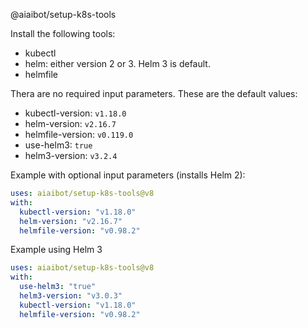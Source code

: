 @aiaibot/setup-k8s-tools

Install the following tools:
* kubectl
* helm: either version 2 or 3. Helm 3 is default.
* helmfile


Thera are no required input parameters. These are the default values:
- kubectl-version: `v1.18.0`
- helm-version: `v2.16.7`
- helmfile-version: `v0.119.0`
- use-helm3: `true`
- helm3-version: `v3.2.4`

Example with optional input parameters (installs Helm 2):

```yaml
uses: aiaibot/setup-k8s-tools@v8
with:
  kubectl-version: "v1.18.0"
  helm-version: "v2.16.7"
  helmfile-version: "v0.98.2"
```

Example using Helm 3

```yaml
uses: aiaibot/setup-k8s-tools@v8
with:
  use-helm3: "true"
  helm3-version: "v3.0.3"
  kubectl-version: "v1.18.0"
  helmfile-version: "v0.98.2"
```
